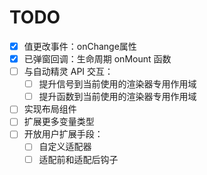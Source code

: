 # TODO
- [x] 值更改事件：onChange属性
- [x] 已弹窗回调：生命周期 onMount 函数
- [ ] 与自动精灵 API 交互：
  - [ ] 提升信号到当前使用的渲染器专用作用域
  - [ ] 提升函数到当前使用的渲染器专用作用域
- [ ] 实现布局组件
- [ ] 扩展更多变量类型
- [ ] 开放用户扩展手段：
  - [ ] 自定义适配器
  - [ ] 适配前和适配后钩子
